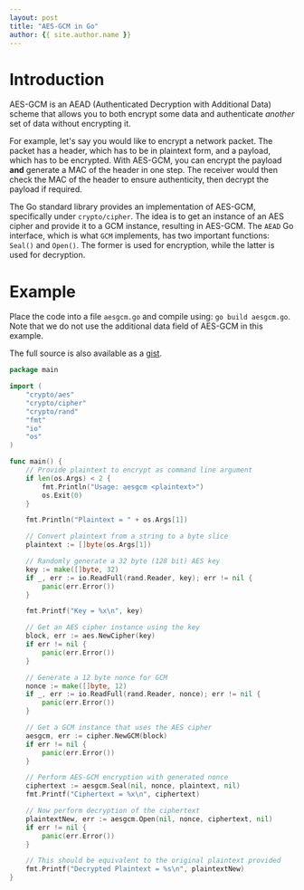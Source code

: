 ```yaml
---
layout: post
title: "AES-GCM in Go"
author: {{ site.author.name }}
---
```


# Introduction

AES-GCM is an AEAD (Authenticated Decryption with Additional Data) scheme that allows you to both encrypt some data and authenticate *another* set of data without encrypting it. 

For example, let's say you would like to encrypt a network packet. The packet has a header, which has to be in plaintext form, and a payload, which has to be encrypted. With AES-GCM, you can encrypt the payload **and** generate a MAC of the header in one step. The receiver would then check the MAC of the header to ensure authenticity, then decrypt the payload if required.

The Go standard library provides an implementation of AES-GCM, specifically under `crypto/cipher`. The idea is to get an instance of an AES cipher and provide it to a GCM instance, resulting in AES-GCM. The `AEAD` Go interface, which is what `GCM` implements, has two important functions: `Seal()` and `Open()`. The former is used for encryption, while the latter is used for decryption.

# Example

Place the code into a file `aesgcm.go` and compile using: `go build aesgcm.go`. Note that we do not use the additional data field of AES-GCM in this example.

The full source is also available as a [gist](https://git.io/vdNAf).

```go
package main

import (
    "crypto/aes"
    "crypto/cipher"
    "crypto/rand"
    "fmt"
    "io"
    "os"
)

func main() {
    // Provide plaintext to encrypt as command line argument
    if len(os.Args) < 2 {
        fmt.Println("Usage: aesgcm <plaintext>")
        os.Exit(0)
    }

    fmt.Println("Plaintext = " + os.Args[1])

    // Convert plaintext from a string to a byte slice
    plaintext := []byte(os.Args[1])

    // Randomly generate a 32 byte (128 bit) AES key
    key := make([]byte, 32)
    if _, err := io.ReadFull(rand.Reader, key); err != nil {
        panic(err.Error())
    }

    fmt.Printf("Key = %x\n", key)

    // Get an AES cipher instance using the key
    block, err := aes.NewCipher(key)
    if err != nil {
        panic(err.Error())
    }

    // Generate a 12 byte nonce for GCM
    nonce := make([]byte, 12)
    if _, err := io.ReadFull(rand.Reader, nonce); err != nil {
        panic(err.Error())
    }

    // Get a GCM instance that uses the AES cipher
    aesgcm, err := cipher.NewGCM(block)
    if err != nil {
        panic(err.Error())
    }

    // Perform AES-GCM encryption with generated nonce
    ciphertext := aesgcm.Seal(nil, nonce, plaintext, nil)
    fmt.Printf("Ciphertext = %x\n", ciphertext)

    // Now perform decryption of the ciphertext
    plaintextNew, err := aesgcm.Open(nil, nonce, ciphertext, nil)
    if err != nil {
        panic(err.Error())
    }

    // This should be equivalent to the original plaintext provided
    fmt.Printf("Decrypted Plaintext = %s\n", plaintextNew)
}
```
